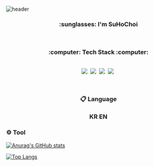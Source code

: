 ![header](https://capsule-render.vercel.app/api?type=slice&color=gradient&text=Hello😄&height=200&fontSize=50)
<h3 align="center">:sunglasses: I'm SuHoChoi</h3>
<br>

<h3 align="center">:computer: Tech Stack :computer:</h3>

<p align="center">
  <br>
  <img src="https://img.shields.io/badge/Python-3766AB?style=flat-square&logo=Python&logoColor=white"/></a>&nbsp 
  <img src="https://img.shields.io/badge/Java-007396?style=flat-square&logo=Java&logoColor=white"/></a>&nbsp 
  <img src="https://img.shields.io/badge/C-A8B9CC?style=flat-square&logo=C&logoColor=white"/></a>&nbsp
  <img src="https://img.shields.io/badge/MS Access-A4373A?style=flat-square&logo=Microsoft Access&logoColor=white"/></a>&nbsp
  
</p>

<br>

<h3 align="center">📋 Language</h3>
<h3 align="center">KR EN</h3>

### ⚙️ Tool

[![Anurag's GitHub stats](https://github-readme-stats.vercel.app/api?username=Ho-Pe&count_private=true&show_icons=true&theme=dracula)](https://github.com/anuraghazra/github-readme-stats)
 

[![Top Langs](https://github-readme-stats.vercel.app/api/top-langs/?username=Ho-Pe&theme=dracula)](https://github.com/anuraghazra/github-readme-stats)

